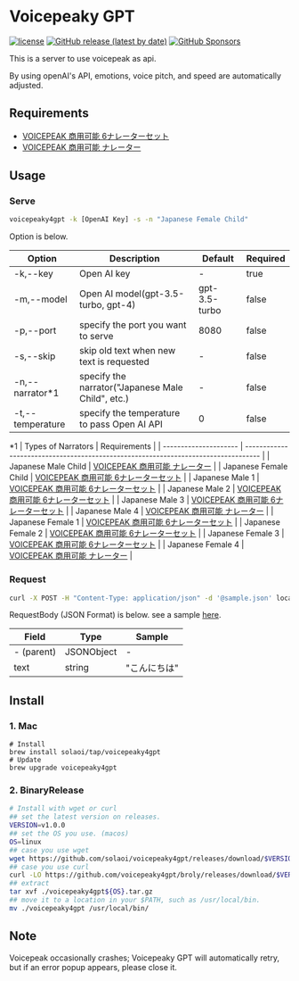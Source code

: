# Voicepeaky GPT

[![license](https://img.shields.io/github/license/solaoi/voicepeaky4gpt)](https://github.com/solaoi/voicepeaky4gpt/blob/main/LICENSE)
[![GitHub release (latest by date)](https://img.shields.io/github/v/release/solaoi/voicepeaky4gpt)](https://github.com/solaoi/voicepeaky4gpt/releases)
[![GitHub Sponsors](https://img.shields.io/github/sponsors/solaoi?color=db61a2)](https://github.com/sponsors/solaoi)

This is a server to use voicepeak as api.

By using openAI's API, emotions, voice pitch, and speed are automatically adjusted.

## Requirements

- [VOICEPEAK 商用可能 6ナレーターセット](https://www.ah-soft.com/voice/6nare/index.html)
- [VOICEPEAK 商用可能 ナレーター](https://www.ah-soft.com/voice/narrator/index.html)

## Usage

### Serve

```sh
voicepeaky4gpt -k [OpenAI Key] -s -n "Japanese Female Child"
```

Option is below.

| Option           | Description                                       | Default       | Required |
| ---------------- | ------------------------------------------------- | ------------- | -------- |
| -k,--key         | Open AI key                                       | -             | true     |
| -m,--model       | Open AI model(gpt-3.5-turbo, gpt-4)               | gpt-3.5-turbo | false    |
| -p,--port        | specify the port you want to serve                | 8080          | false    |
| -s,--skip        | skip old text when new text is requested          | -             | false    |
| -n,--narrator*1  | specify the narrator("Japanese Male Child", etc.) | -             | false    |
| -t,--temperature | specify the temperature to pass Open AI API       | 0             | false    |

*1
| Types of Narrators    | Requirements                                                                       |
| --------------------- | ---------------------------------------------------------------------------------- |
| Japanese Male Child   | [VOICEPEAK 商用可能 ナレーター](https://www.ah-soft.com/voice/narrator/index.html)    |
| Japanese Female Child | [VOICEPEAK 商用可能 6ナレーターセット](https://www.ah-soft.com/voice/6nare/index.html) |
| Japanese Male 1       | [VOICEPEAK 商用可能 6ナレーターセット](https://www.ah-soft.com/voice/6nare/index.html) |
| Japanese Male 2       | [VOICEPEAK 商用可能 6ナレーターセット](https://www.ah-soft.com/voice/6nare/index.html) |
| Japanese Male 3       | [VOICEPEAK 商用可能 6ナレーターセット](https://www.ah-soft.com/voice/6nare/index.html) |
| Japanese Male 4       | [VOICEPEAK 商用可能 ナレーター](https://www.ah-soft.com/voice/narrator/index.html)    |
| Japanese Female 1     | [VOICEPEAK 商用可能 6ナレーターセット](https://www.ah-soft.com/voice/6nare/index.html) |
| Japanese Female 2     | [VOICEPEAK 商用可能 6ナレーターセット](https://www.ah-soft.com/voice/6nare/index.html) |
| Japanese Female 3     | [VOICEPEAK 商用可能 6ナレーターセット](https://www.ah-soft.com/voice/6nare/index.html) |
| Japanese Female 4     | [VOICEPEAK 商用可能 ナレーター](https://www.ah-soft.com/voice/narrator/index.html)    |

### Request

```sh
curl -X POST -H "Content-Type: application/json" -d '@sample.json' localhost:9999
```

RequestBody (JSON Format) is below.
see a sample [here](https://raw.githubusercontent.com/solaoi/voicepeaky4gpt/main/sample.json).

| Field         | Type                    | Sample                |
| ------------- | ----------------------- | --------------------- |
| - (parent)    | JSONObject              | -                     |
| text          | string                  | "こんにちは"            |

## Install

### 1. Mac

```
# Install
brew install solaoi/tap/voicepeaky4gpt
# Update
brew upgrade voicepeaky4gpt
```

### 2. BinaryRelease

```sh
# Install with wget or curl
## set the latest version on releases.
VERSION=v1.0.0
## set the OS you use. (macos)
OS=linux
## case you use wget
wget https://github.com/solaoi/voicepeaky4gpt/releases/download/$VERSION/voicepeaky4gpt${OS}.tar.gz
## case you use curl
curl -LO https://github.com/voicepeaky4gpt/broly/releases/download/$VERSION/voicepeaky4gpt${OS}.tar.gz
## extract
tar xvf ./voicepeaky4gpt${OS}.tar.gz
## move it to a location in your $PATH, such as /usr/local/bin.
mv ./voicepeaky4gpt /usr/local/bin/
```

## Note

Voicepeak occasionally crashes; Voicepeaky GPT will automatically retry, but if an error popup appears, please close it.
